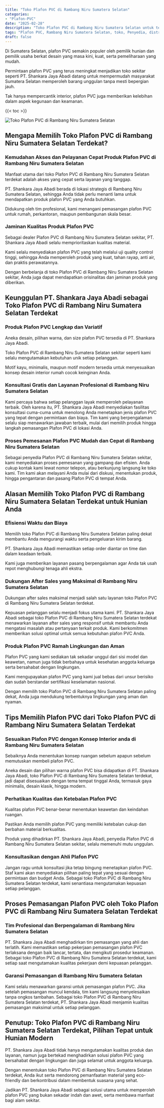 ```yaml
---
title: "Toko Plafon PVC di Rambang Niru Sumatera Selatan"
categories: 
- "Plafon-PVC"
date: "2025-02-28"
description: "Toko Plafon PVC di Rambang Niru Sumatera Selatan untuk tempat tinggal, perkantoran, dan ritel. Produk unggulan, pilihan motif, pilihan warna elegan, dengan layanan pemasangan dikerjakan oleh tim ahli serta kepastian resmi!|Servis distribusi Plafon PVC di Rambang Niru Sumatera Selatan bagi kebutuhan tempat tinggal, perkantoran, maupun toko, beserta material berkualitas dan instalasi oleh tenaga ahli ahli serta kepastian resmi.|Alternatif Plafon PVC di Rambang Niru Sumatera Selatan yang terpercaya untuk tempat tinggal, perkantoran, dan gerai, dengan material berkualitas dan pemasangan oleh tenaga ahli ahli serta jaminan resmi.|Distribusi Plafon PVC di Rambang Niru Sumatera Selatan untuk tempat tinggal, perkantoran, serta toko, dengan produk unggulan dan pemasangan ditangani oleh teknisi ahli, disertai dengan garansi resmi.}"
tags: "Plafon PVC, Rambang Niru Sumatera Selatan, toko, Penyedia, distributor"
draft: false
---
```


Di Sumatera Selatan, plafon PVC semakin populer oleh pemilik hunian dan pemilik usaha berkat desain yang masa kini, kuat, serta pemeliharaan yang mudah.

Permintaan plafon PVC yang terus meningkat menjadikan toko sekitar seperti PT. Shankara Jaya Abadi datang untuk mempermudah masyarakat Sumatera Selatan memperoleh barang unggulan tanpa mesti bepergian jauh.

Tak hanya mempercantik interior, plafon PVC juga memberikan kelebihan dalam aspek kegunaan dan keamanan.

{{< toc >}}

![Toko Plafon PVC di Rambang Niru Sumatera Selatan](/images/Plafon-PVC/Toko-Plafon-PVC-di-Rambang-Niru-Sumatera-Selatan.png)


## Mengapa Memilih Toko Plafon PVC di Rambang Niru Sumatera Selatan Terdekat?

### Kemudahan Akses dan Pelayanan Cepat Produk Plafon PVC di Rambang Niru Sumatera Selatan

Manfaat utama dari toko Plafon PVC di Rambang Niru Sumatera Selatan terdekat adalah akses yang cepat serta layanan yang tanggap.

PT. Shankara Jaya Abadi berada di lokasi strategis di Rambang Niru Sumatera Selatan, sehingga Anda tidak perlu menanti lama untuk mendapatkan produk plafon PVC yang Anda butuhkan.

Didukung oleh tim profesional, kami menangani pemasangan plafon PVC untuk rumah, perkantoran, maupun pembangunan skala besar.

### Jaminan Kualitas Produk Plafon PVC

Sebagai dealer Plafon PVC di Rambang Niru Sumatera Selatan sekitar, PT. Shankara Jaya Abadi selalu memprioritaskan kualitas material.

Kami selalu menyediakan plafon PVC yang telah melalui uji quality control tinggi, sehingga Anda memperoleh produk yang kuat, tahan rayap, anti air, dan praktis perawatannya.

Dengan berbelanja di toko Plafon PVC di Rambang Niru Sumatera Selatan sekitar, Anda juga dapat mendapatkan orisinalitas dan jaminan produk yang diberikan.

## Keunggulan PT. Shankara Jaya Abadi sebagai Toko Plafon PVC di Rambang Niru Sumatera Selatan Terdekat

### Produk Plafon PVC Lengkap dan Variatif

Aneka desain, pilihan warna, dan size plafon PVC tersedia di PT. Shankara Jaya Abadi.

Toko Plafon PVC di Rambang Niru Sumatera Selatan sekitar seperti kami selalu mengutamakan kebutuhan unik setiap pelanggan.

Motif kayu, minimalis, maupun motif modern tersedia untuk menyesuaikan konsep desain interior rumah cocok keinginan Anda.

### Konsultasi Gratis dan Layanan Profesional di Rambang Niru Sumatera Selatan

Kami percaya bahwa setiap pelanggan layak memperoleh pelayanan terbaik. Oleh karena itu, PT. Shankara Jaya Abadi menyediakan fasilitas konsultasi cuma-cuma untuk menolong Anda menetapkan jenis plafon PVC yang tepat dengan permintaan dan biaya. Tim kami yang berpengalaman selalu siap menawarkan jawaban terbaik, mulai dari memilih produk hingga langkah pemasangan Plafon PVC di lokasi Anda.

### Proses Pemesanan Plafon PVC Mudah dan Cepat di Rambang Niru Sumatera Selatan

Sebagai penyedia Plafon PVC di Rambang Niru Sumatera Selatan sekitar, kami menyediakan proses pemesanan yang gampang dan efisien. Anda cukup kontak kami lewat nomor telepon, atau berkunjung langsung ke toko kami. Tim kami akan melayani Anda mulai dari diskusi, menentukan produk, hingga pengantaran dan pasang Plafon PVC di tempat Anda.

## Alasan Memilih Toko Plafon PVC di Rambang Niru Sumatera Selatan Terdekat untuk Hunian Anda

### Efisiensi Waktu dan Biaya

Memilih toko Plafon PVC di Rambang Niru Sumatera Selatan paling dekat membantu Anda mengurangi waktu serta pengeluaran kirim barang.

PT. Shankara Jaya Abadi memastikan setiap order diantar on time dan dalam keadaan terbaik.

Kami juga memberikan layanan pasang berpengalaman agar Anda tak usah repot menghubungi tenaga ahli ekstra.

### Dukungan After Sales yang Maksimal di Rambang Niru Sumatera Selatan

Dukungan after sales maksimal menjadi salah satu layanan toko Plafon PVC di Rambang Niru Sumatera Selatan terdekat.

Kepuasan pelanggan selalu menjadi fokus utama kami. PT. Shankara Jaya Abadi sebagai toko Plafon PVC di Rambang Niru Sumatera Selatan terdekat menawarkan layanan after sales yang responsif untuk membantu Anda mengatasi masalah atau pertanyaan terkait produk. Kami berkomitmen memberikan solusi optimal untuk semua kebutuhan plafon PVC Anda.

### Produk Plafon PVC Ramah Lingkungan dan Aman

Plafon PVC yang kami sediakan tak sekadar unggul dari sisi model dan keawetan, namun juga tidak berbahaya untuk kesehatan anggota keluarga serta bersahabat dengan lingkungan.

Kami mengupayakan plafon PVC yang kami jual bebas dari unsur berisiko dan sudah berstandar sertifikasi keselamatan nasional.

Dengan memilih toko Plafon PVC di Rambang Niru Sumatera Selatan paling dekat, Anda juga mendukung terbentuknya lingkungan yang aman dan nyaman.

## Tips Memilih Plafon PVC dari Toko Plafon PVC di Rambang Niru Sumatera Selatan Terdekat

### Sesuaikan Plafon PVC dengan Konsep Interior anda di Rambang Niru Sumatera Selatan

Sebaiknya Anda menentukan konsep ruangan sebelum apapun sebelum memutuskan membeli plafon PVC.

Aneka desain dan pilihan warna plafon PVC bisa didapatkan di PT. Shankara Jaya Abadi, toko Plafon PVC di Rambang Niru Sumatera Selatan terdekat, jadi dapat disesuaikan dengan tema tempat tinggal Anda, termasuk gaya minimalis, desain klasik, hingga modern.

### Perhatikan Kualitas dan Ketebalan Plafon PVC

Kualitas plafon PVC benar-benar menentukan keawetan dan keindahan ruangan.

Pastikan Anda memilih plafon PVC yang memiliki ketebalan cukup dan berbahan material berkualitas.

Produk yang dihadirkan PT. Shankara Jaya Abadi, penyedia Plafon PVC di Rambang Niru Sumatera Selatan sekitar, selalu memenuhi mutu unggulan.

### Konsultasikan dengan Ahli Plafon PVC

Jangan ragu untuk konsultasi jika tetap bingung menetapkan plafon PVC. Staf kami akan menyediakan pilihan paling tepat yang sesuai dengan permintaan dan budget Anda. Sebagai toko Plafon PVC di Rambang Niru Sumatera Selatan terdekat, kami senantiasa mengutamakan kepuasan setiap pelanggan.

## Proses Pemasangan Plafon PVC oleh Toko Plafon PVC di Rambang Niru Sumatera Selatan Terdekat

### Tim Profesional dan Berpengalaman di Rambang Niru Sumatera Selatan

PT. Shankara Jaya Abadi menghadirkan tim pemasangan yang ahli dan terlatih. Kami memastikan setiap pekerjaan pemasangan plafon PVC terlaksana dengan baik lancar, tertata, dan mengikuti prosedur keamanan. Sebagai toko Plafon PVC di Rambang Niru Sumatera Selatan terdekat, kami setiap saat mengutamakan kualitas pekerjaan demi kepuasan pelanggan.

### Garansi Pemasangan di Rambang Niru Sumatera Selatan

Kami selalu menawarkan garansi untuk pemasangan plafon PVC. Jika setelah pemasangan muncul kendala, tim kami langsung menyelesaikan tanpa ongkos tambahan. Sebagai toko Plafon PVC di Rambang Niru Sumatera Selatan terdekat, PT. Shankara Jaya Abadi menjamin kualitas pemasangan maksimal untuk setiap pelanggan.

## Penutup: Toko Plafon PVC di Rambang Niru Sumatera Selatan Terdekat, Pilihan Tepat untuk Hunian Modern

PT. Shankara Jaya Abadi tidak hanya mengutamakan kualitas produk dan layanan, namun juga bertekad menghadirkan solusi plafon PVC yang bersahabat dengan lingkungan dan juga selamat untuk anggota keluarga.

Dengan menentukan toko Plafon PVC di Rambang Niru Sumatera Selatan terdekat, Anda ikut serta mendorong pemanfaatan material yang eco-friendly dan berkontribusi dalam membentuk suasana yang sehat.

Jadikan PT. Shankara Jaya Abadi sebagai solusi utama untuk memperoleh plafon PVC yang bukan sekadar indah dan awet, serta membawa manfaat bagi alam sekitar.